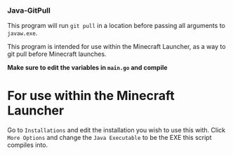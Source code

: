 ### Java-GitPull

This program will run `git pull` in a location before passing all arguments to `javaw.exe`.

This program is intended for use within the Minecraft Launcher, as a way to git pull before Minecraft launches.

**Make sure to edit the variables in `main.go` and compile**

# For use within the Minecraft Launcher

Go to `Installations` and edit the installation you wish to use this with. Click `More Options` and change the `Java Executable` to be the EXE this script compiles into.